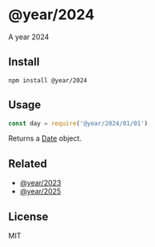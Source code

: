 # @year/2024

A year 2024

## Install

~~~
npm install @year/2024
~~~

## Usage

~~~js
const day = require('@year/2024/01/01')
~~~

Returns a [Date](https://developer.mozilla.org/en-US/docs/Web/JavaScript/Reference/Global_Objects/Date) object.

## Related

* [@year/2023](https://github.com/antonmedv/year/tree/master/packages/2023)
* [@year/2025](https://github.com/antonmedv/year/tree/master/packages/2025)

## License

MIT
